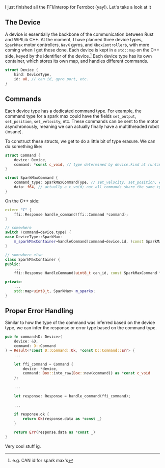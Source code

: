 I just finished all the FFI/interop for Ferrobot (yay!). Let's take a look at it
## The Device
A device is essentially the backbone of the communication between Rust and WPILib C++. At the moment, I have planned three device types, `SparkMax` motor controllers, `NavX` gyros, and `XboxController`s, with more coming when I get those done. Each device is kept in a `std::map` on the C++ side, keyed by the identifier of the device.[^1] Each device type has its own container, which stores its own map, and handles different commands.

```rust
struct Device {
	kind: DeviceType,
	id: u8, // can id, gyro port, etc.
}
```
## Commands
Each device type has a dedicated command type. For example, the command type for a spark max could have the fields `set_output`, `set_position`, `set_velocity`, etc. These commands can be sent to the motor asynchronously, meaning we can actually finally have a multithreaded robot (insane).

To construct these structs, we get to do a little bit of type erasure. We can do something like:
```rust
struct Command {
	device: Device,
	command: *const c_void, // type determined by device.kind at runtime
}

struct SparkMaxCommand {
	command_type: SparkMaxCommandType, // set_velocity, set_position, etc.
	data: f64, // actually a c_void; not all commands share the same type
}
```

On the C++ side:
```cpp
extern "C" {
	ffi::Response handle_command(ffi::Command *command);
}

// somewhere
switch (command→device.type) {
case DeviceType::SparkMax:
	m_sparkMaxContainer→handleCommand(command→device.id, (const SparkMaxCommand *)command.data);
}

// somewhere else
class SparkMaxContainer {
public:
	...
	ffi::Response HandleCommand(uint8_t can_id, const SparkMaxCommand *command);

private:
	...
	std::map<uint8_t, SparkMax> m_sparks;
}
```
## Proper Error Handling
Similar to how the type of the command was inferred based on the device type, we can infer the response or error type based on the command type.
```rust
pub fn command<D: Device>(
	device: &D, 
	command: D::Command
) → Result<*const D::Command::Ok, *const D::Command::Err> {
	...
	
	let ffi_command = Command {
		device: *device,
		command: Box::into_raw(Box::new(command)) as *const c_void
	};
	
	...
	
	let response: Response = handle_command(ffi_command);
	
	...
	
	if response.ok {
		return Ok(response.data as *const _)
	}

	return Err(response.data as *const _)
}
```

Very cool stuff ig.

[^1]: e.g. CAN id for spark max's